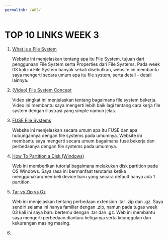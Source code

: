 ```yaml
---
permalink: /W03/
---
```


# TOP 10 LINKS WEEK 3

1. [What is a File System](https://www.guru99.com/file-systems-operating-system.html)

	Website ini menjelaskan tentang apa itu File System, tujuan dari penggunaan File System serta Properties dari File Systems. Pada week 03 kali ini File System banyak sekali disebutkan, website ini membantu saya mengerti secara umum apa itu file system, serta detail - detail lainnya.

2. [(Video) File System Concept](https://www.youtube.com/watch?v=mzUyMy7Ihk0&ab_channel=Udacity)

	Video singkat ini menjelaskan tentang bagaimana file system bekerja. Video ini membantu saya mengerti lebih baik lagi tentang cara kerja file system dengan illustrasi yang simple namun jelas. 

3. [FUSE File Systems](https://www.cs.cmu.edu/~fp/courses/15213-s07/lectures/15-filesys/index.html)

	Website ini menjelaskan secara umum apa itu FUSE dan apa hubungannya dengan file systems pada umumnya. Website ini membantu saya mengerti secara umum bagaimana fuse bekerja dan perbedaanya dengan file systems pada umumnya.

3. [How To Partition a Disk (Windows)](https://www.lifewire.com/how-to-partition-a-hard-drive-2626081)

	Web ini memberikan tutorial bagaimana melakukan disk partition pada OS Windows. Saya rasa ini bermanfaat terutama ketika menggunakan/membeli device baru yang secara default hanya ada 1 partition.

5. [Tar vs Zip vs Gz](https://itsfoss.com/tar-vs-zip-vs-gz/)

	Web ini menjelaskan tentang perbedaan extension .tar .zip dan .gz. Saya sendiri selama ini hanya familiar dengan .zip, namun pada tugas week 03 kali ini saya baru bertemu dengan .tar dan .gz. Web ini membantu saya mengerti perbedaan diantara ketiganya serta keunggulan dan kekurangan masing masing. 

6. []()
